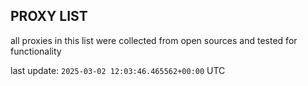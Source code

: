 ## PROXY LIST

all proxies in this list were collected from open sources and tested for functionality

last update: `2025-03-02 12:03:46.465562+00:00` UTC